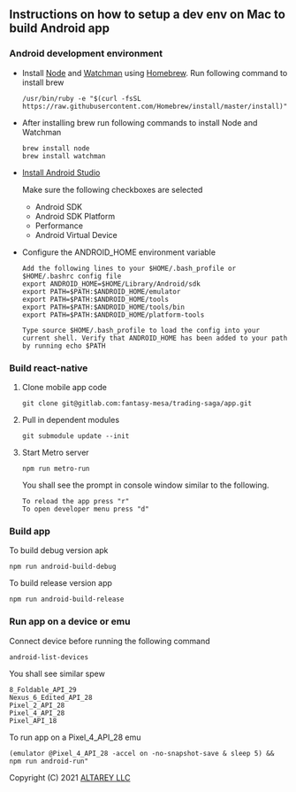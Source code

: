 ## Instructions on how to setup a dev env on Mac to build Android app

### Android development environment
- Install [Node](https://nodejs.org/en/download/) and [Watchman](https://facebook.github.io/watchman/) using [Homebrew](https://brew.sh/). Run following command to install brew

  ```brew
  /usr/bin/ruby -e "$(curl -fsSL https://raw.githubusercontent.com/Homebrew/install/master/install)"
  ```

- After installing brew run following commands to install Node and Watchman

  ```brew
  brew install node
  brew install watchman
  ```

- [Install Android Studio](https://developer.android.com/studio/index.html) 
  
    Make sure the following checkboxes are selected
  - Android SDK
  - Android SDK Platform
  - Performance 
  - Android Virtual Device
    
- Configure the ANDROID_HOME environment variable
  ```shell
  Add the following lines to your $HOME/.bash_profile or $HOME/.bashrc config file
  export ANDROID_HOME=$HOME/Library/Android/sdk
  export PATH=$PATH:$ANDROID_HOME/emulator
  export PATH=$PATH:$ANDROID_HOME/tools
  export PATH=$PATH:$ANDROID_HOME/tools/bin
  export PATH=$PATH:$ANDROID_HOME/platform-tools

  Type source $HOME/.bash_profile to load the config into your current shell. Verify that ANDROID_HOME has been added to your path by running echo $PATH
  ```


### Build react-native
1. Clone mobile app code
    ```
    git clone git@gitlab.com:fantasy-mesa/trading-saga/app.git
    ```

2. Pull in dependent modules
    ```
    git submodule update --init
    ```

3. Start Metro server
    ```shell
    npm run metro-run
    ```
   You shall see the prompt in console window similar to the following.
   ```   
   To reload the app press "r"
   To open developer menu press "d"
   ```

### Build app
To build debug version apk
```shell
npm run android-build-debug
```

To build release version app
```shell
npm run android-build-release
```

### Run app on a device or emu
Connect device before running the following command
```shell
android-list-devices
```
You shall see similar spew
```
8_Foldable_API_29
Nexus_6_Edited_API_28
Pixel_2_API_28
Pixel_4_API_28
Pixel_API_18
```

To run app on a Pixel_4_API_28 emu
```shell
(emulator @Pixel_4_API_28 -accel on -no-snapshot-save & sleep 5) && npm run android-run"
```

Copyright (C) 2021 [ALTAREY LLC](http://tradingsaga.com)
